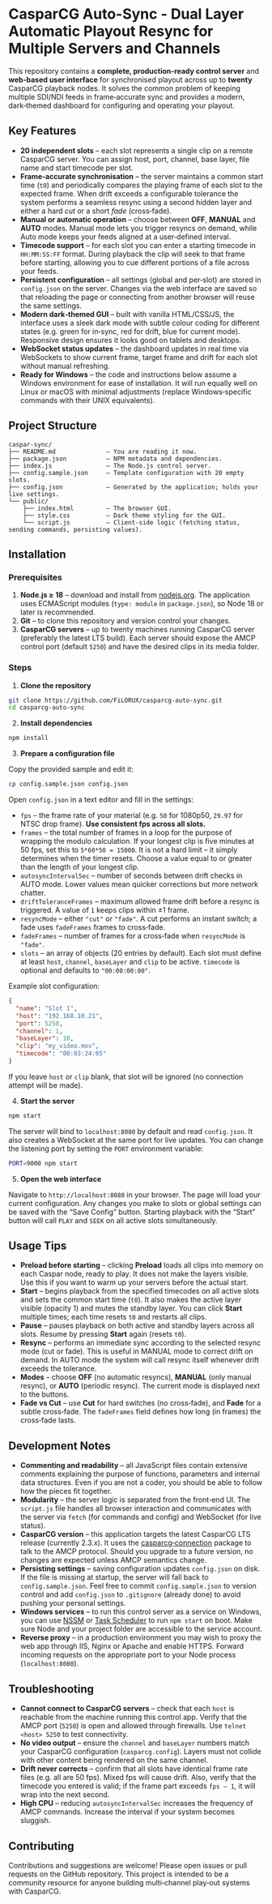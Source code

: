 # CasparCG Auto-Sync - Dual Layer Automatic Playout Resync for Multiple Servers and Channels

This repository contains a **complete, production‑ready control server** and **web‑based user interface** for synchronised playout across up to **twenty** CasparCG playback nodes.  It solves the common problem of keeping multiple SDI/NDI feeds in frame‑accurate sync and provides a modern, dark‑themed dashboard for configuring and operating your playout.

## Key Features

* **20 independent slots** – each slot represents a single clip on a remote CasparCG server.  You can assign host, port, channel, base layer, file name and start timecode per slot.
* **Frame‑accurate synchronisation** – the server maintains a common start time (`t0`) and periodically compares the playing frame of each slot to the expected frame.  When drift exceeds a configurable tolerance the system performs a seamless resync using a second hidden layer and either a hard *cut* or a short *fade* (cross‑fade).
* **Manual or automatic operation** – choose between **OFF**, **MANUAL** and **AUTO** modes.  Manual mode lets you trigger resyncs on demand, while Auto mode keeps your feeds aligned at a user‑defined interval.
* **Timecode support** – for each slot you can enter a starting timecode in `HH:MM:SS:FF` format.  During playback the clip will seek to that frame before starting, allowing you to cue different portions of a file across your feeds.
* **Persistent configuration** – all settings (global and per‑slot) are stored in `config.json` on the server.  Changes via the web interface are saved so that reloading the page or connecting from another browser will reuse the same settings.
* **Modern dark‑themed GUI** – built with vanilla HTML/CSS/JS, the interface uses a sleek dark mode with subtle colour coding for different states (e.g. green for in‑sync, red for drift, blue for current mode).  Responsive design ensures it looks good on tablets and desktops.
* **WebSocket status updates** – the dashboard updates in real time via WebSockets to show current frame, target frame and drift for each slot without manual refreshing.
* **Ready for Windows** – the code and instructions below assume a Windows environment for ease of installation.  It will run equally well on Linux or macOS with minimal adjustments (replace Windows‑specific commands with their UNIX equivalents).

## Project Structure

```
caspar-sync/
├── README.md              – You are reading it now.
├── package.json           – NPM metadata and dependencies.
├── index.js               – The Node.js control server.
├── config.sample.json     – Template configuration with 20 empty slots.
├── config.json            – Generated by the application; holds your live settings.
└── public/
    ├── index.html         – The browser GUI.
    ├── style.css          – Dark theme styling for the GUI.
    └── script.js          – Client‑side logic (fetching status, sending commands, persisting values).
```

## Installation

### Prerequisites

1. **Node.js ≥ 18** – download and install from [nodejs.org](https://nodejs.org).  The application uses ECMAScript modules (`type: module` in `package.json`), so Node 18 or later is recommended.
2. **Git** – to clone this repository and version control your changes.
3. **CasparCG servers** – up to twenty machines running CasparCG server (preferably the latest LTS build).  Each server should expose the AMCP control port (default `5250`) and have the desired clips in its media folder.

### Steps

1. **Clone the repository**

```bash
git clone https://github.com/FiLORUX/casparcg-auto-sync.git
cd casparcg-auto-sync
```

2. **Install dependencies**

```bash
npm install
```

3. **Prepare a configuration file**

Copy the provided sample and edit it:

```bash
cp config.sample.json config.json
```

Open `config.json` in a text editor and fill in the settings:

* `fps` – the frame rate of your material (e.g. `50` for 1080p50, `29.97` for NTSC drop frame).  **Use consistent fps across all slots.**
* `frames` – the total number of frames in a loop for the purpose of wrapping the modulo calculation.  If your longest clip is five minutes at 50 fps, set this to `5*60*50 = 15000`.  It is not a hard limit – it simply determines when the timer resets.  Choose a value equal to or greater than the length of your longest clip.
* `autosyncIntervalSec` – number of seconds between drift checks in AUTO mode.  Lower values mean quicker corrections but more network chatter.
* `driftToleranceFrames` – maximum allowed frame drift before a resync is triggered.  A value of `1` keeps clips within ±1 frame.
* `resyncMode` – either `"cut"` or `"fade"`.  A cut performs an instant switch; a fade uses `fadeFrames` frames to cross‑fade.
* `fadeFrames` – number of frames for a cross‑fade when `resyncMode` is `"fade"`.
* `slots` – an array of objects (20 entries by default).  Each slot must define at least `host`, `channel`, `baseLayer` and `clip` to be active.  `timecode` is optional and defaults to `"00:00:00:00"`.

Example slot configuration:

```json
{
  "name": "Slot 1",
  "host": "192.168.10.21",
  "port": 5250,
  "channel": 1,
  "baseLayer": 10,
  "clip": "my_video.mov",
  "timecode": "00:03:24:05"
}
```

If you leave `host` or `clip` blank, that slot will be ignored (no connection attempt will be made).

4. **Start the server**

```bash
npm start
```

The server will bind to `localhost:8080` by default and read `config.json`.  It also creates a WebSocket at the same port for live updates.  You can change the listening port by setting the `PORT` environment variable:

```bash
PORT=9000 npm start
```

5. **Open the web interface**

Navigate to `http://localhost:8080` in your browser.  The page will load your current configuration.  Any changes you make to slots or global settings can be saved with the “Save Config” button.  Starting playback with the “Start” button will call `PLAY` and `SEEK` on all active slots simultaneously.

## Usage Tips

* **Preload before starting** – clicking **Preload** loads all clips into memory on each Caspar node, ready to play.  It does not make the layers visible.  Use this if you want to warm up your servers before the actual start.
* **Start** – begins playback from the specified timecodes on all active slots and sets the common start time (`t0`).  It also makes the active layer visible (opacity 1) and mutes the standby layer.  You can click **Start** multiple times; each time resets `t0` and restarts all clips.
* **Pause** – pauses playback on both active and standby layers across all slots.  Resume by pressing **Start** again (resets `t0`).
* **Resync** – performs an immediate sync according to the selected resync mode (cut or fade).  This is useful in MANUAL mode to correct drift on demand.  In AUTO mode the system will call resync itself whenever drift exceeds the tolerance.
* **Modes** – choose **OFF** (no automatic resyncs), **MANUAL** (only manual resync), or **AUTO** (periodic resync).  The current mode is displayed next to the buttons.
* **Fade vs Cut** – use **Cut** for hard switches (no cross‑fade), and **Fade** for a subtle cross‑fade.  The `fadeFrames` field defines how long (in frames) the cross‑fade lasts.

## Development Notes

* **Commenting and readability** – all JavaScript files contain extensive comments explaining the purpose of functions, parameters and internal data structures.  Even if you are not a coder, you should be able to follow how the pieces fit together.
* **Modularity** – the server logic is separated from the front‑end UI.  The `script.js` file handles all browser interaction and communicates with the server via `fetch` (for commands and config) and WebSocket (for live status).
* **CasparCG version** – this application targets the latest CasparCG LTS release (currently 2.3.x).  It uses the [casparcg‑connection](https://www.npmjs.com/package/casparcg-connection) package to talk to the AMCP protocol.  Should you upgrade to a future version, no changes are expected unless AMCP semantics change.
* **Persisting settings** – saving configuration updates `config.json` on disk.  If the file is missing at startup, the server will fall back to `config.sample.json`.  Feel free to commit `config.sample.json` to version control and add `config.json` to `.gitignore` (already done) to avoid pushing your personal settings.
* **Windows services** – to run this control server as a service on Windows, you can use [NSSM](https://nssm.cc/) or [Task Scheduler](https://learn.microsoft.com/windows/win32/taskschd/task-scheduler-start-page) to run `npm start` on boot.  Make sure Node and your project folder are accessible to the service account.
* **Reverse proxy** – in a production environment you may wish to proxy the web app through IIS, Nginx or Apache and enable HTTPS.  Forward incoming requests on the appropriate port to your Node process (`localhost:8080`).

## Troubleshooting

* **Cannot connect to CasparCG servers** – check that each `host` is reachable from the machine running this control app.  Verify that the AMCP port (`5250`) is open and allowed through firewalls.  Use `telnet <host> 5250` to test connectivity.
* **No video output** – ensure the `channel` and `baseLayer` numbers match your CasparCG configuration (`casparcg.config`).  Layers must not collide with other content being rendered on the same channel.
* **Drift never corrects** – confirm that all slots have identical frame rate files (e.g. all are 50 fps).  Mixed fps will cause drift.  Also, verify that the timecode you entered is valid; if the frame part exceeds `fps – 1`, it will wrap into the next second.
* **High CPU** – reducing `autosyncIntervalSec` increases the frequency of AMCP commands.  Increase the interval if your system becomes sluggish.

## Contributing

Contributions and suggestions are welcome!  Please open issues or pull requests on the GitHub repository.  This project is intended to be a community resource for anyone building multi‑channel play‑out systems with CasparCG.
